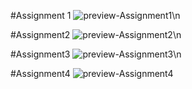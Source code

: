 #Assignment 1
![preview-Assignment1](https://github.com/Vinay1513/Flutter_Core2Web/assets/106796112/fb2f84fa-6b15-44ec-9a4c-e381396e36ee)\n

#Assignment2
![preview-Assignment2](https://github.com/Vinay1513/Flutter_Core2Web/assets/106796112/536aa84f-4498-4fbb-8931-6bfcc467199f)\n

#Assignment3
![preview-Assignment3](https://github.com/Vinay1513/Flutter_Core2Web/assets/106796112/b4cc7a6f-5d54-457f-a47e-530b0f774aea)\n

#Assignment4
![preview-Assignment4](https://github.com/Vinay1513/Flutter_Core2Web/assets/106796112/33e51c55-6f4f-459a-b513-63309f6fef83)
